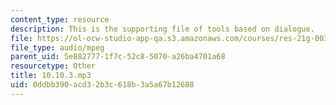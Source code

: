 ```yaml
---
content_type: resource
description: This is the supporting file of tools based on dialogue.
file: https://ol-ocw-studio-app-qa.s3.amazonaws.com/courses/res-21g-003-learning-chinese-a-foundation-course-in-mandarin-spring-2011/0ddbb390acd32b3c618b3a5a67b12688_10.10.3.mp3
file_type: audio/mpeg
parent_uid: 5e882777-1f7c-52c8-5070-a26ba4701a68
resourcetype: Other
title: 10.10.3.mp3
uid: 0ddbb390-acd3-2b3c-618b-3a5a67b12688
---
```

